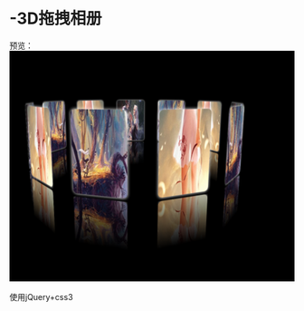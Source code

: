 # -3D拖拽相册
预览：
![img](https://github.com/Month7/-3Dalbum/blob/master/imgs/%E9%A2%84%E8%A7%88.png)

使用jQuery+css3
